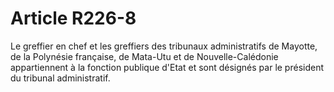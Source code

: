 # Article R226-8

Le greffier en chef et les greffiers des tribunaux administratifs de Mayotte, de la Polynésie française, de Mata-Utu et de Nouvelle-Calédonie appartiennent à la fonction publique d'Etat et sont désignés par le président du tribunal administratif.
